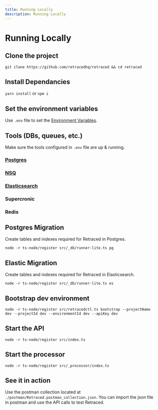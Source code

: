 ```yaml
---
title: Running Locally
description: Running Locally
---
```


# Running Locally

## Clone the project

`git clone https://github.com/retracedhq/retraced && cd retraced`

## Install Dependancies

`yarn install` or `npm i`

## Set the environment variables

Use `.env` file to set the [Environment Variables](./env-variables).

## Tools (DBs, queues, etc.)

Make sure the tools configured in `.env` file are up & running.

### [Postgres](./env-variables#postgres-configuration)

### [NSQ](./env-variables#nsqd-configuration)

### [Elasticsearch](./env-variables#elasticsearch-configuration)

### Supercronic

### Redis

## Postgres Migration

Create tables and indexes required for Retraced in Postgres.

`node -r ts-node/register src/_db/runner-lite.ts pg`

## Elastic Migration

Create tables and indexes required for Retraced in Elasticsearch.

`node -r ts-node/register src/_db/runner-lite.ts es`

## Bootstrap dev environment

`node -r ts-node/register src/retracedctl.ts bootstrap --projectName dev --projectId dev --environmentId dev --apiKey dev`

## Start the API

`node -r ts-node/register src/index.ts`

## Start the processor

`node -r ts-node/register src/_processor/index.ts`

## See it in action

Use the postman collection located at `./postman/Retraced.postman_collection.json`.
You can import the json file in postman and use the API calls to test Retraced.
